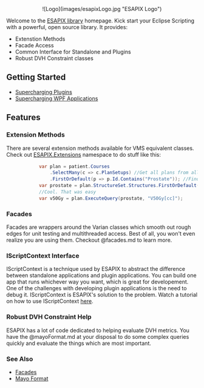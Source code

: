 <center>![Logo](images/esapixLogo.jpg "ESAPIX Logo")</center>

Welcome to the [ESAPIX library](https://github.com/rexcardan/ESAPIX/) homepage. Kick start your Eclipse Scripting with a powerful, open source library. It provides:

* Extenstion Methods
* Facade Access
* Common Interface for Standalone and Plugins
* Robust DVH Constraint classes

## Getting Started
* [Supercharging Plugins](articles/scriptBootstrapping.md)
* [Supercharging WPF Applications](articles/standAloneBootstrapping.md)

## Features

### Extension Methods
There are several extension methods available for VMS equivalent classes. Check out [ESAPIX.Extensions](https://github.com/rexcardan/ESAPIX/tree/master/ESAPIX/Extensions) namespace to do stuff like this:
```cs
            var plan = patient.Courses
                .SelectMany(c => c.PlanSetups) //Get all plans from all courses
                .FirstOrDefault(p => p.Id.Contains("Prostate")); //Find first that has the work prostate in it
            var prostate = plan.StructureSet.Structures.FirstOrDefault(s => s.Id == "Prostate");
            //Cool. That was easy
            var v50Gy = plan.ExecuteQuery(prostate, "V50Gy[cc]");
```

### Facades
Facades are wrappers around the Varian classes which smooth out rough edges for unit testing and multithreaded access. Best of all, you won't even realize you are using them.
Checkout @facades.md to learn more.

### IScriptContext Interface
IScriptContext is a technique used by ESAPIX to abstract the difference between standalone applications and plugin applications. You can build one app that runs whichever way you want, which is great for developement. One of the challenges with developing plugin applications is the need to debug it. IScriptContext is ESAPIX's solution to the problem. Watch a tutorial on how to use IScriptContext [here](https://www.youtube.com/watch?v=6LXhqgt0jT4).

### Robust DVH Constraint Help
ESAPIX has a lot of code dedicated to helping evaluate DVH metrics. You have the @mayoFormat.md at your disposal to do some complex queries quickly and evaluate the things which are most important.


### See Also
*	[Facades](articles/facades.md)
*	[Mayo Format](articles/mayoFormat.md)

